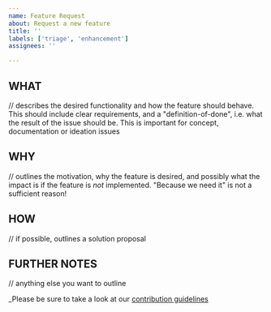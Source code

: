 ```yaml
---
name: Feature Request
about: Request a new feature
title: ''
labels: ['triage', 'enhancement']
assignees: ''

---
```


## WHAT

// describes the desired functionality and how the feature should behave. This should include clear requirements, and a "definition-of-done", i.e. what the result of the issue should be. This is important for concept, documentation or ideation issues

## WHY
// outlines the motivation, why the feature is desired, and possibly what the impact is if the feature is _not_
implemented. "Because we need it" is not a sufficient reason!

## HOW

// if possible, outlines a solution proposal

## FURTHER NOTES

// anything else you want to outline

_Please be sure to take a look at
our [contribution guidelines](../../CONTRIBUTING.md)
